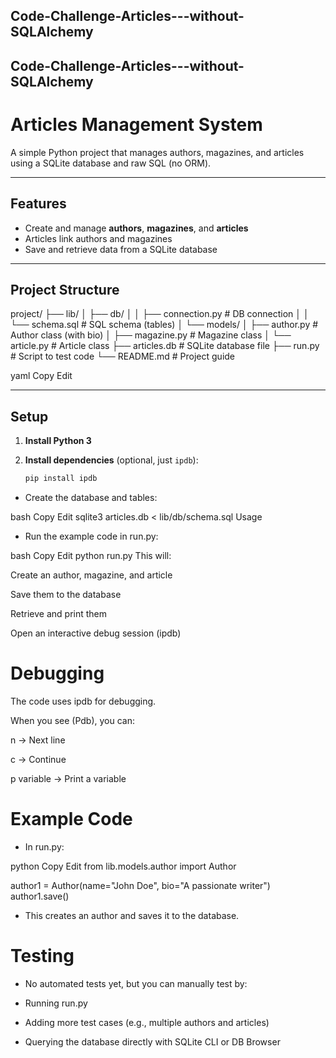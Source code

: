 ## Code-Challenge-Articles---without-SQLAlchemy

## Code-Challenge-Articles---without-SQLAlchemy

# Articles Management System

A simple Python project that manages authors, magazines, and articles using a SQLite database and raw SQL (no ORM).

---

## Features

- Create and manage **authors**, **magazines**, and **articles**
- Articles link authors and magazines
- Save and retrieve data from a SQLite database

---

## Project Structure

project/
├── lib/
│ ├── db/
│ │ ├── connection.py # DB connection
│ │ └── schema.sql # SQL schema (tables)
│ └── models/
│ ├── author.py # Author class (with bio)
│ ├── magazine.py # Magazine class
│ └── article.py # Article class
├── articles.db # SQLite database file
├── run.py # Script to test code
└── README.md # Project guide

yaml
Copy
Edit

---

## Setup

1. **Install Python 3**  
2. **Install dependencies** (optional, just `ipdb`):

   ```bash
   pip install ipdb
- Create the database and tables:

bash
Copy
Edit
sqlite3 articles.db < lib/db/schema.sql
Usage
- Run the example code in run.py:

bash
Copy
Edit
python run.py
This will:

Create an author, magazine, and article

Save them to the database

Retrieve and print them

Open an interactive debug session (ipdb)

# Debugging
The code uses ipdb for debugging.

When you see (Pdb), you can:

n → Next line

c → Continue

p variable → Print a variable

# Example Code
- In run.py:

python
Copy
Edit
from lib.models.author import Author

author1 = Author(name="John Doe", bio="A passionate writer")
author1.save()
- This creates an author and saves it to the database.

# Testing
- No automated tests yet, but you can manually test by:

- Running run.py

- Adding more test cases (e.g., multiple authors and articles)

- Querying the database directly with SQLite CLI or DB Browser